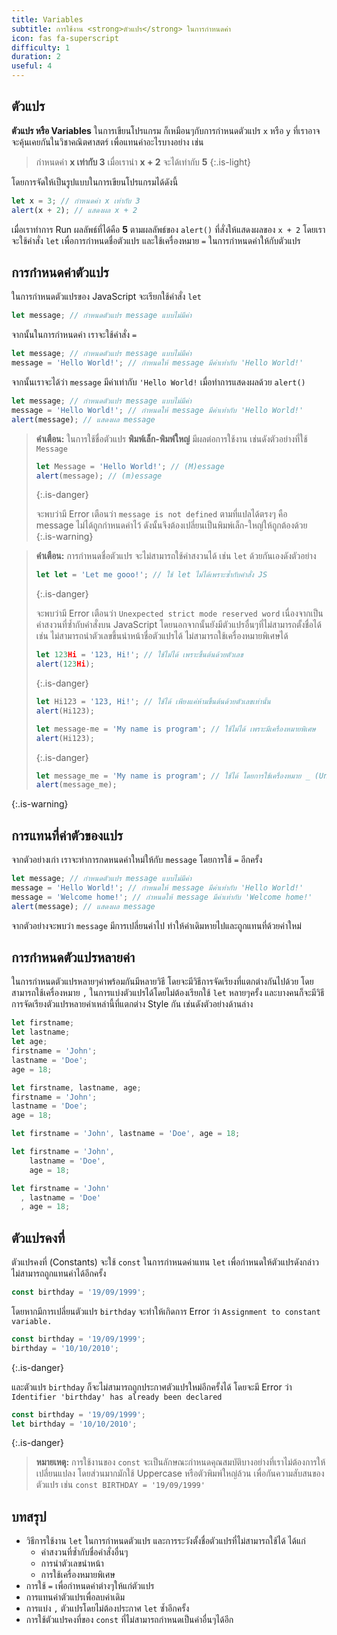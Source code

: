 ```yaml
---
title: Variables
subtitle: การใช้งาน <strong>ตัวแปร</strong> ในการกำหนดค่า
icon: fas fa-superscript
difficulty: 1
duration: 2
useful: 4
---
```


## ตัวแปร

**ตัวแปร หรือ Variables** ในการเขียนโปรแกรม ก็เหมือนๆกับการกำหนดตัวแปร `x` หรือ `y` ที่เราอาจจะคุ้นเคยกันในวิชาคณิตศาสตร์ เพื่อแทนค่าอะไรบางอย่าง เช่น

> กำหนดค่า **x เท่ากับ 3** เมื่อเรานำ **x + 2** จะได้เท่ากับ **5**
{:.is-light}

โดยการจัดให้เป็นรูปแบบในการเขียนโปรแกรมได้ดังนี้

```javascript
let x = 3; // กำหนดค่า x เท่ากับ 3
alert(x + 2); // แสดงผล x + 2
```

เมื่อเราทำการ Run ผลลัพธ์ที่ได้คือ **5** ตามผลลัพธ์ของ `alert()` ที่สั่งให้แสดงผลของ `x + 2` โดยเราจะใช้คำสั่ง `let` เพื่อการกำหนดชื่อตัวแปร และใช้เครื่องหมาย `=` ในการกำหนดค่าให้กับตัวแปร

## การกำหนดค่าตัวแปร

ในการกำหนดตัวแปรของ JavaScript จะเรียกใช้คำสั่ง `let`

```js
let message; // กำหนดตัวแปร message แบบไม่มีค่า
```

จากนั้นในการกำหนดค่า เราจะใช้คำสั่ง `=`

```js
let message; // กำหนดตัวแปร message แบบไม่มีค่า
message = 'Hello World!'; // กำหนดให้ message มีค่าเท่ากับ 'Hello World!'
```

จากนั้นเราจะได้ว่า `message` มีค่าเท่ากับ `'Hello World!` เมื่อทำการแสดงผลด้วย `alert()`

```javascript
let message; // กำหนดตัวแปร message แบบไม่มีค่า
message = 'Hello World!'; // กำหนดให้ message มีค่าเท่ากับ 'Hello World!'
alert(message); // แสดงผล message
```

> **คำเตือน:** ในการใช้ชื่อตัวแปร **พิมพ์เล็ก-พิมพ์ใหญ่** มีผลต่อการใช้งาน เช่นดังตัวอย่างที่ใช้ `Message`
>
> ```javascript
> let Message = 'Hello World!'; // (M)essage
> alert(message); // (m)essage
> ```
> {:.is-danger}
>
> จะพบว่ามี Error เตือนว่า `message is not defined` ตามที่แปลได้ตรงๆ คือ message ไม่ได้ถูกกำหนดค่าไว้ ดังนั้นจึงต้องเปลี่ยนเป็นพิมพ์เล็ก-ใหญ่ให้ถูกต้องด้วย
{:.is-warning}

> **คำเตือน:** การกำหนดชื่อตัวแปร จะไม่สามารถใช้คำสงวนได้ เช่น `let` ด้วยกันเองดังตัวอย่าง
>
> ```javascript
> let let = 'Let me gooo!'; // ใช้ let ไม่ได้เพราะซ้ำกับคำสั่ง JS
> ```
> {:.is-danger}
>
> จะพบว่ามี Error เตือนว่า `Unexpected strict mode reserved word` เนื่องจากเป็นคำสงวนที่ซ้ำกับคำสั่งบน JavaScript โดยนอกจากนั้นยังมีตัวแปรอื่นๆที่ไม่สามารถตั้งชื่อได้ เช่น ไม่สามารถนำตัวเลขขึ้นนำหน้าชื่อตัวแปรได้ ไม่สามารถใช้เครื่องหมายพิเศษได้
>
> ```javascript
> let 123Hi = '123, Hi!'; // ใช้ไม่ได้ เพราะขึ้นต้นด้วยตัวเลข
> alert(123Hi);
> ```
> {:.is-danger}
>
> ```javascript
> let Hi123 = '123, Hi!'; // ใช้ได้ เพียงแค่ห้ามขึ้นต้นด้วยตัวเลขเท่านั้น
> alert(Hi123);
> ```
>
> ```javascript
> let message-me = 'My name is program'; // ใช้ไม่ได้ เพราะมีเครื่องหมายพิเศษ
> alert(Hi123);
> ```
> {:.is-danger}
>
> ```javascript
> let message_me = 'My name is program'; // ใช้ได้ โดยการใช้เครื่องหมาย _ (Underscore) แทนซึ่งไม่จัดว่าเป็นเครื่องหมายพิเศษของโปรแกรม
> alert(message_me);
> ```
{:.is-warning}

## การแทนที่ค่าตัวของแปร

จากตัวอย่างเก่า เราจะทำการกดหนดค่าใหม่ให้กับ `message` โดยการใช้ `=` อีกครั้ง

```javascript
let message; // กำหนดตัวแปร message แบบไม่มีค่า
message = 'Hello World!'; // กำหนดให้ message มีค่าเท่ากับ 'Hello World!'
message = 'Welcome home!'; // กำหนดให้ message มีค่าเท่ากับ 'Welcome home!'
alert(message); // แสดงผล message
```

จากตัวอย่างจะพบว่า `message` มีการเปลี่ยนค่าไป ทำให้ค่าเดิมหายไปและถูกแทนที่ด้วยค่าใหม่

## การกำหนดตัวแปรหลายค่า

ในการกำหนดตัวแปรหลายๆค่าพร้อมกันมีหลายวิธี โดยจะมีวิธีการจัดเรียงที่แตกต่างกันไปด้วย โดยสามารถใช้เครื่องหมาย `,` ในการแบ่งตัวแปรได้โดยไม่ต้องเรียกใช้ `let` หลายๆครั้ง และบางคนก็จะมีวิธีการจัดเรียงตัวแปรหลายค่าเหล่านี้ที่แตกต่าง Style กัน เช่นดังตัวอย่างด้านล่าง

```js
let firstname;
let lastname;
let age;
firstname = 'John';
lastname = 'Doe';
age = 18;
```

```js
let firstname, lastname, age;
firstname = 'John';
lastname = 'Doe';
age = 18;
```

```js
let firstname = 'John', lastname = 'Doe', age = 18;
```

```js
let firstname = 'John',
    lastname = 'Doe',
    age = 18;
```

```js
let firstname = 'John'
  , lastname = 'Doe'
  , age = 18;
```

## ตัวแปรคงที่

ตัวแปรคงที่ (Constants) จะใช้ `const` ในการกำหนดค่าแทน `let` เพื่อกำหนดให้ตัวแปรดังกล่าว ไม่สามารถถูกแทนค่าได้อีกครั้ง

```js
const birthday = '19/09/1999';
```

โดยหากมีการเปลี่ยนตัวแปร `birthday` จะทำให้เกิดการ Error ว่า `Assignment to constant variable.`

```javascript
const birthday = '19/09/1999';
birthday = '10/10/2010';
```
{:.is-danger}

และตัวแปร `birthday` ก็จะไม่สามารถถูกประกาศตัวแปรใหม่อีกครั้งได้ โดยจะมี Error ว่า `Identifier 'birthday' has already been declared`

```javascript
const birthday = '19/09/1999';
let birthday = '10/10/2010';
```
{:.is-danger}

> **หมายเหตุ:** การใช้งานของ `const` จะเป็นลักษณะกำหนดคุณสมบัติบางอย่างที่เราไม่ต้องการให้เปลี่ยนแปลง โดยส่วนมากมักใช้ Uppercase หรือตัวพิมพ์ใหญ่ล้วน เพื่อกันความสับสนของตัวแปร เช่น `const BIRTHDAY = '19/09/1999'`

## บทสรุป

- วิธีการใช้งาน `let` ในการกำหนดตัวแปร และการระวังตั้งชื่อตัวแปรที่ไม่สามารถใช้ได้ ได้แก่
  - คำสงวนที่ซ้ำกับชื่อคำสั่งอื่นๆ
  - การนำตัวเลขนำหน้า
  - การใช้เครื่องหมายพิเศษ
- การใช้ `=` เพื่อกำหนดค่าต่างๆให้แก่ตัวแปร
- การแทนค่าตัวแปรเพื่อลบค่าเดิม
- การแบ่ง `,` ตัวแปรโดยไม่ต้องประกาศ `let` ซ้ำอีกครั้ง
- การใช้ตัวแปรคงที่ของ `const` ที่ไม่สามารถกำหนดเป็นค่าอื่นๆได้อีก

